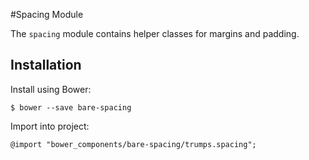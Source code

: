 #Spacing Module

The `spacing` module contains helper classes for margins and padding.

## Installation

Install using Bower:

	$ bower --save bare-spacing

Import into project:

	@import "bower_components/bare-spacing/trumps.spacing";
